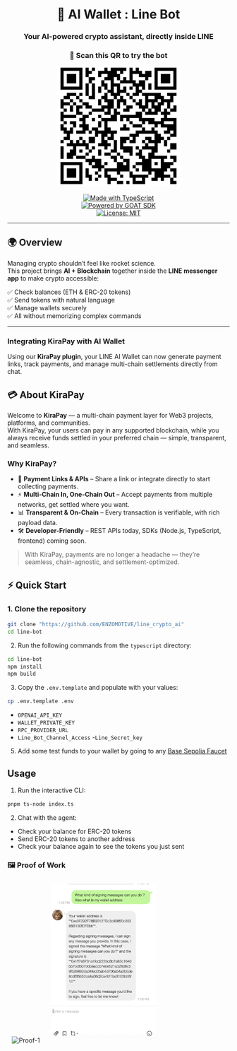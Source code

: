 
<div align="center">
  
# 🤖 AI Wallet : Line Bot  
### Your AI-powered crypto assistant, directly inside LINE  

### 📲 Scan this QR to try the bot  

<img src="./line-bot/public/bot-invite.png" alt="Invite QR" width="280px" height="auto" style="object-fit: contain;">

[![Made with TypeScript](https://img.shields.io/badge/Made%20with-TypeScript-3178C6?style=flat&logo=typescript&logoColor=white)](https://www.typescriptlang.org/)  
[![Powered by GOAT SDK](https://img.shields.io/badge/Powered%20by-GOAT%20SDK-8A2BE2?style=flat&logoColor=white)](https://docs.goat-sdk.com/)  
[![License: MIT](https://img.shields.io/badge/License-MIT-green.svg)](LICENSE)

</div>

---

## 🌍 Overview  

Managing crypto shouldn’t feel like rocket science.  
This project brings **AI + Blockchain** together inside the **LINE messenger app** to make crypto accessible:  

✅ Check balances (ETH & ERC-20 tokens)  
✅ Send tokens with natural language  
✅ Manage wallets securely  
✅ All without memorizing complex commands  

---


### Integrating KiraPay with AI Wallet  

Using our **KiraPay plugin**, your LINE AI Wallet can now generate payment links, track payments, and manage multi-chain settlements directly from chat.

## 💳 About KiraPay

Welcome to **KiraPay** — a multi-chain payment layer for Web3 projects, platforms, and communities.  
With KiraPay, your users can pay in any supported blockchain, while you always receive funds settled in your preferred chain — simple, transparent, and seamless.  

### Why KiraPay?

- 🔗 **Payment Links & APIs** – Share a link or integrate directly to start collecting payments.  
- ⚡ **Multi-Chain In, One-Chain Out** – Accept payments from multiple networks, get settled where you want.  
- 📊 **Transparent & On-Chain** – Every transaction is verifiable, with rich payload data.  
- 🛠 **Developer-Friendly** – REST APIs today, SDKs (Node.js, TypeScript, frontend) coming soon.  

> With KiraPay, payments are no longer a headache — they’re seamless, chain-agnostic, and settlement-optimized.


## ⚡ Quick Start

### 1. Clone the repository
```bash
git clone "https://github.com/ENZOMOTIVE/line_crypto_ai"
cd line-bot
```




2. Run the following commands from the `typescript` directory:
```bash
cd line-bot
npm install
npm build
```



3. Copy the `.env.template` and populate with your values:
```bash
cp .env.template .env
```
- `OPENAI_API_KEY`
- `WALLET_PRIVATE_KEY`
- `RPC_PROVIDER_URL`
- `Line_Bot_Channel_Access`
-`Line_Secret_key`

5. Add some test funds to your wallet by going to any [Base Sepolia Faucet](https://www.alchemy.com/faucets/base-sepolia)

## Usage
1. Run the interactive CLI:
```bash
pnpm ts-node index.ts
```

2. Chat with the agent:
- Check your balance for ERC-20 tokens
- Send ERC-20 tokens to another address
- Check your balance again to see the tokens you just sent


### 🖼 Proof of Work  

<img src="../line_crypto_ai/line-bot/public/Proof-1.png" alt="Proof-1" width="240px" style="margin:10px;"/> 
<img src="./line-bot/public/Proof-2.png" alt="Proof-2" width="240px" style="margin:10px;"/>

</div>


